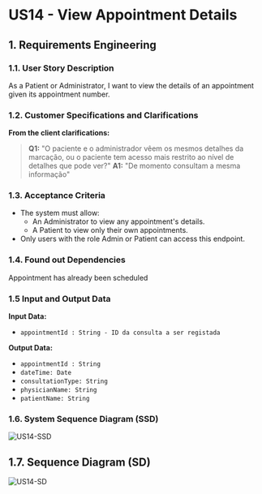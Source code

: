 # US14 - View Appointment Details

## 1. Requirements Engineering

### 1.1. User Story Description
As a Patient or Administrator, I want to view the details of an appointment given its appointment number.

### 1.2. Customer Specifications and Clarifications
**From the client clarifications:**
> **Q1:** "O paciente e o administrador vêem os mesmos detalhes da marcação, ou o paciente tem acesso mais restrito ao nível de detalhes que pode ver?"
> **A1:** "De momento consultam a mesma informação"

### 1.3. Acceptance Criteria
* The system must allow:
    * An Administrator to view any appointment's details.
    * A Patient to view only their own appointments.
* Only users with the role Admin or Patient can access this endpoint.

### 1.4. Found out Dependencies
Appointment has already been scheduled

### 1.5 Input and Output Data
**Input Data:**
- `appointmentId : String - ID da consulta a ser registada`

**Output Data:**
- `appointmentId : String `
- `dateTime: Date `
- `consultationType: String `
- `physicianName: String `
- `patientName: String `

### 1.6. System Sequence Diagram (SSD)
![US14-SSD](US14-SSD.svg)

## 1.7. Sequence Diagram (SD)
![US14-SD](US14-SD.svg)

